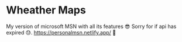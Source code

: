 # Wheather Maps
My version of microsoft MSN with all its features 😎
Sorry for if api has expired 😓.
https://personalmsn.netlify.app/ 🚀
